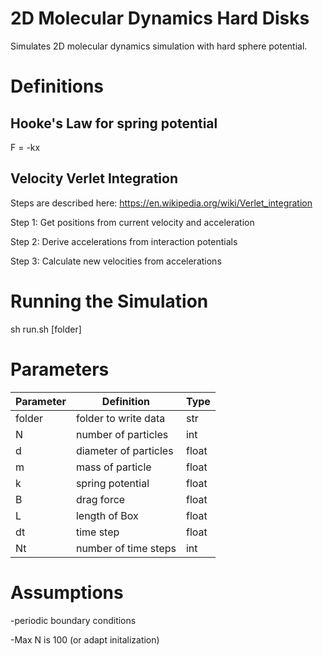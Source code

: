 # 2D Molecular Dynamics Hard Disks

Simulates 2D molecular dynamics simulation with hard sphere potential.


# Definitions

## Hooke's Law for spring potential

F = -kx


## Velocity Verlet Integration

Steps are described here: 
https://en.wikipedia.org/wiki/Verlet_integration

Step 1: Get positions from current velocity and acceleration

Step 2: Derive accelerations from interaction potentials

Step 3: Calculate new velocities from accelerations


# Running the Simulation

sh run.sh [folder]


# Parameters

| Parameter | Definition | Type |
|-----------|------------|------|
| folder	| folder to write data | str |
| N 		| number of particles | int |
| d 		| diameter of particles | float |
| m 		| mass of particle 		| float |
| k 		| spring potential | float 	|
| B 		| drag force 		| float |
| L 		| length of Box 	| float | 
| dt 		| time step 		| float |
| Nt 		| number of time steps | int |



# Assumptions

-periodic boundary conditions

-Max N is 100 (or adapt initalization)